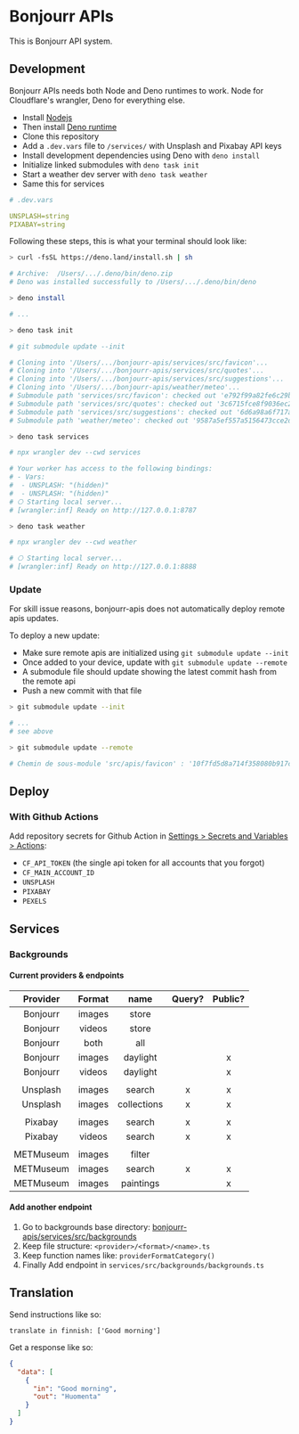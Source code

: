 # Bonjourr APIs

This is Bonjourr API system.

## Development

Bonjourr APIs needs both Node and Deno runtimes to work. Node for Cloudflare's wrangler, Deno for everything else.
- Install [Nodejs](https://nodejs.org/en)
- Then install [Deno runtime](https://deno.com/)
- Clone this repository
- Add a `.dev.vars` file to `/services/` with Unsplash and Pixabay API keys
- Install development dependencies using Deno with `deno install`
- Initialize linked submodules with `deno task init`
- Start a weather dev server with `deno task weather`
- Same this for services

```yaml
# .dev.vars

UNSPLASH=string
PIXABAY=string
```

Following these steps, this is what your terminal should look like:

```bash
> curl -fsSL https://deno.land/install.sh | sh

# Archive:  /Users/.../.deno/bin/deno.zip
# Deno was installed successfully to /Users/.../.deno/bin/deno

> deno install

# ...

> deno task init

# git submodule update --init

# Cloning into '/Users/.../bonjourr-apis/services/src/favicon'...
# Cloning into '/Users/.../bonjourr-apis/services/src/quotes'...
# Cloning into '/Users/.../bonjourr-apis/services/src/suggestions'...
# Cloning into '/Users/.../bonjourr-apis/weather/meteo'...
# Submodule path 'services/src/favicon': checked out 'e792f99a82fe6c29b8b207fc8abe9aae45106fc6'
# Submodule path 'services/src/quotes': checked out '3c6715fce8f9036ec2f71b6c9c8433f43848057a'
# Submodule path 'services/src/suggestions': checked out '6d6a98a6f717a614435eaf3988c777602b7f9f43'
# Submodule path 'weather/meteo': checked out '9587a5ef557a5156473cce2d6fb92b64432c7815'

> deno task services

# npx wrangler dev --cwd services

# Your worker has access to the following bindings:
# - Vars:
#  - UNSPLASH: "(hidden)"
#  - UNSPLASH: "(hidden)"
# ⎔ Starting local server...
# [wrangler:inf] Ready on http://127.0.0.1:8787

> deno task weather

# npx wrangler dev --cwd weather

# ⎔ Starting local server...
# [wrangler:inf] Ready on http://127.0.0.1:8888
```

### Update

For skill issue reasons, bonjourr-apis does not automatically deploy remote apis updates.

To deploy a new update:

- Make sure remote apis are initialized using `git submodule update --init`
- Once added to your device, update with `git submodule update --remote`
- A submodule file should update showing the latest commit hash from the remote api
- Push a new commit with that file

```bash
> git submodule update --init

# ...
# see above

> git submodule update --remote

# Chemin de sous-module 'src/apis/favicon' : '10f7fd5d8a714f358080b917c74c91b859ce3a88' extrait
```

## Deploy

### With Github Actions

Add repository secrets for Github Action in
[Settings > Secrets and Variables > Actions](https://github.com/victrme/bonjourr-apis/settings/secrets/actions):

- `CF_API_TOKEN` (the single api token for all accounts that you forgot)
- `CF_MAIN_ACCOUNT_ID`
- `UNSPLASH`
- `PIXABAY`
- `PEXELS`

## Services

### Backgrounds

#### Current providers & endpoints

|  Provider | Format |     name    | Query? | Public? |
|:---------:|:------:|:-----------:|:------:|:-------:|
|  Bonjourr | images |    store    |        |         |
|  Bonjourr | videos |    store    |        |         |
|  Bonjourr |  both  |     all     |        |         |
|  Bonjourr | images |   daylight  |        |    x    |
|  Bonjourr | videos |   daylight  |        |    x    |
|           |        |             |        |         |
|  Unsplash | images |    search   |    x   |    x    |
|  Unsplash | images | collections |    x   |    x    |
|           |        |             |        |         |
|  Pixabay  | images |    search   |    x   |    x    |
|  Pixabay  | videos |    search   |    x   |    x    |
|           |        |             |        |         |
| METMuseum | images |    filter   |        |         |
| METMuseum | images |    search   |    x   |    x    |
| METMuseum | images |  paintings  |        |    x    |

#### Add another endpoint

1. Go to backgrounds base directory: [bonjourr-apis/services/src/backgrounds](https://github.com/victrme/bonjourr-apis/tree/main/services/src/backgrounds)
2. Keep file structure: `<provider>/<format>/<name>.ts`
3. Keep function names like: `providerFormatCategory()`
4. Finally Add endpoint in `services/src/backgrounds/backgrounds.ts`


## Translation

Send instructions like so:

```plaintext
translate in finnish: ['Good morning']
```

Get a response like so:

```json
{
  "data": [
    {
      "in": "Good morning",
      "out": "Huomenta"
    }
  ]
}
```
